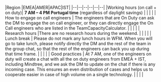 

|Region  |EMEA|AMER|APAC|IST|
|--|--|--|--|--|--|
|Working hours (on call + on duty)| **7 AM – 4 PM Portugal time** (regardless of daylight savings) |  |  |  |
| How to engage on call engineers | The engineers that are On Duty can ask the DM to engage the on call engineer, or they can directly engage the On Call engineers who are listed in the TeamCapacityCalculator.  |  |  |  |
| Research hours |There are no research hours during the weekend.  |  |  |  |
| Lunch break | Please do not mark any lunch hours in WFM. When you will go to take lunch, please notify directly the DM and the rest of the team in the group chat, so that the rest of the engineers can back you up during that time frame. |  |  |  |
| Good practices | At 7 AM, one of the engineers on duty will create a chat with all the on duty engineers from EMEA + IST, including Mindtree, and we ask the DM to update on the chat if there is any incoming case. This ensures an even distribution of cases and helps us to cooperate easier in case of high volume on a single technology. |  |  |  |

